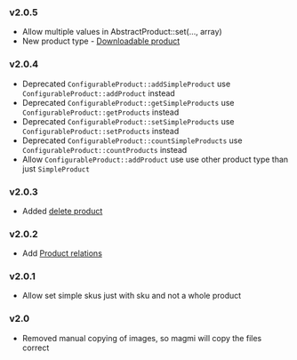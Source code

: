 ### v2.0.5

* Allow multiple values in AbstractProduct::set(..., array)
* New product type - [Downloadable product](documentation/downloadableproduct.md)

### v2.0.4

* Deprecated `ConfigurableProduct::addSimpleProduct` use `ConfigurableProduct::addProduct` instead
* Deprecated `ConfigurableProduct::getSimpleProducts` use `ConfigurableProduct::getProducts` instead
* Deprecated `ConfigurableProduct::setSimpleProducts` use `ConfigurableProduct::setProducts` instead
* Deprecated `ConfigurableProduct::countSimpleProducts` use `ConfigurableProduct::countProducts` instead
* Allow `ConfigurableProduct::addProduct` use use other product type than just `SimpleProduct`

### v2.0.3

* Added [delete product](documentation/deleteproduct.md)

### v2.0.2

* Add [Product relations](documentation/relations.md)

### v2.0.1

* Allow set simple skus just with sku and not a whole product

### v2.0

* Removed manual copying of images, so magmi will copy the files correct
